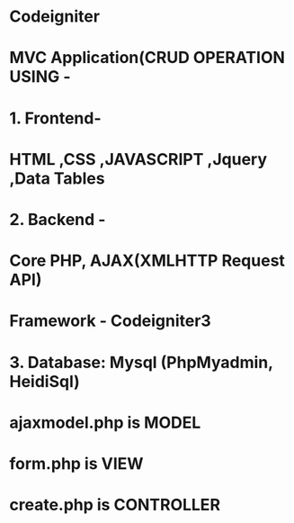 # Codeigniter

# MVC Application(CRUD OPERATION USING -
# 1. Frontend- 
#  HTML ,CSS ,JAVASCRIPT ,Jquery ,Data Tables 

# 2. Backend - 
#  Core PHP, AJAX(XMLHTTP Request API)
# Framework - Codeigniter3

# 3. Database: Mysql (PhpMyadmin, HeidiSql)

# ajaxmodel.php is MODEL
# form.php is VIEW
# create.php is CONTROLLER

